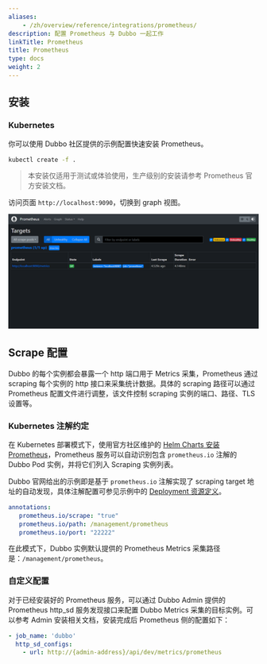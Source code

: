 ```yaml
---
aliases:
    - /zh/overview/reference/integrations/prometheus/
description: 配置 Prometheus 与 Dubbo 一起工作
linkTitle: Prometheus
title: Prometheus
type: docs
weight: 2
---
```


## 安装
### Kubernetes
你可以使用 Dubbo 社区提供的示例配置快速安装 Prometheus。

```bash
kubectl create -f .
```
> 本安装仅适用于测试或体验使用，生产级别的安装请参考 Prometheus 官方安装文档。

访问页面 `http://localhost:9090`，切换到 graph 视图。

![Prometheus](/imgs/v3/reference/integrations/prometheus.jpg)

## Scrape 配置

Dubbo 的每个实例都会暴露一个 http 端口用于 Metrics 采集，Prometheus 通过 scraping 每个实例的 http 接口来采集统计数据。具体的 scraping 路径可以通过 Prometheus 配置文件进行调整，该文件控制 scraping 实例的端口、路径、TLS 设置等。

### Kubernetes 注解约定

在 Kubernetes 部署模式下，使用官方社区维护的 [Helm Charts 安装 Prometheus](https://github.com/prometheus-community/helm-charts)，Prometheus 服务可以自动识别包含 `prometheus.io` 注解的 Dubbo Pod 实例，并将它们列入 Scraping 实例列表。

Dubbo 官网给出的示例即是基于 `prometheus.io` 注解实现了 scraping target 地址的自动发现，具体注解配置可参见示例中的 [Deployment 资源定义](https://github.com/apache/dubbo-samples/blob/master/4-governance/dubbo-samples-metrics-spring-boot/Deployment.yml)。

```yaml
annotations:
   prometheus.io/scrape: "true"
   prometheus.io/path: /management/prometheus
   prometheus.io/port: "22222"
```

在此模式下，Dubbo 实例默认提供的 Prometheus Metrics 采集路径是：`/management/prometheus`。

### 自定义配置

对于已经安装好的 Prometheus 服务，可以通过 Dubbo Admin 提供的 Prometheus http_sd 服务发现接口来配置 Dubbo Metrics 采集的目标实例。可以参考 Admin 安装相关文档，安装完成后 Prometheus 侧的配置如下：

```yaml
- job_name: 'dubbo'
  http_sd_configs:
    - url: http://{admin-address}/api/dev/metrics/prometheus
```

